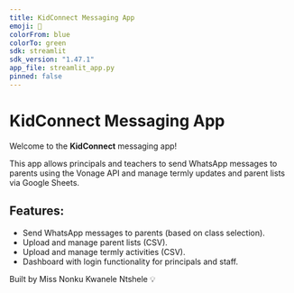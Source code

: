 ```yaml
---
title: KidConnect Messaging App
emoji: 📱
colorFrom: blue
colorTo: green
sdk: streamlit
sdk_version: "1.47.1"
app_file: streamlit_app.py
pinned: false
---
```


# KidConnect Messaging App

Welcome to the **KidConnect** messaging app!

This app allows principals and teachers to send WhatsApp messages to parents using the Vonage API and manage termly updates and parent lists via Google Sheets.

## Features:
- Send WhatsApp messages to parents (based on class selection).
- Upload and manage parent lists (CSV).
- Upload and manage termly activities (CSV).
- Dashboard with login functionality for principals and staff.



Built by Miss Nonku Kwanele Ntshele 💡
